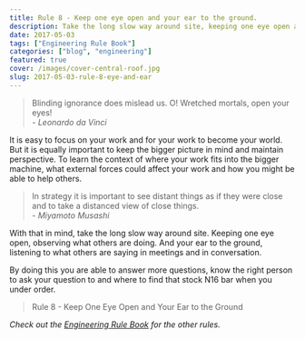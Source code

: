 ```yaml
---
title: Rule 8 - Keep one eye open and your ear to the ground.
description: Take the long slow way around site, keeping one eye open and your ear to the ground.
date: 2017-05-03
tags: ["Engineering Rule Book"]
categories: ["blog", "engineering"]
featured: true
cover: /images/cover-central-roof.jpg
slug: 2017-05-03-rule-8-eye-and-ear
---
```


> Blinding ignorance does mislead us. O! Wretched mortals, open your eyes! <br/><cite>- Leonardo da Vinci</cite>

It is easy to focus on your work and for your work to become your world. But it is equally important to keep the bigger picture in mind and maintain perspective. To learn the context of where your work fits into the bigger machine, what external forces could affect your work and how you might be able to help others.

> In strategy it is important to see distant things as if they were close and to take a distanced view of close things. <br/><cite>- Miyamoto Musashi</cite>

With that in mind, take the long slow way around site. Keeping one eye open, observing what others are doing. And your ear to the ground, listening to what others are saying in meetings and in conversation.

By doing this you are able to answer more questions, know the right person to ask your question to and where to find that stock N16 bar when you under order.

> Rule 8 - Keep One Eye Open and Your Ear to the Ground

_Check out the [Engineering Rule Book](https://ianteda.com/engineering/rule-book.html) for the other rules._